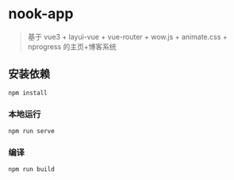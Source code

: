 # nook-app

> 基于 vue3 + layui-vue + vue-router + wow.js + animate.css + nprogress 的主页+博客系统

## 安装依赖
```
npm install
```

### 本地运行
```
npm run serve
```

### 编译
```
npm run build
```
